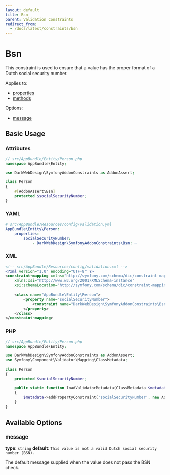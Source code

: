 ```yaml
---
layout: default
title: Bsn
parent: Validation Constraints
redirect_from:
  - /docs/latest/constraints/bsn
---
```


# Bsn

This constraint is used to ensure that a value has the proper format of a Dutch social security number.

Applies to:

* [properties](http://symfony.com/doc/7.0/validation.html#properties)
* [methods](http://symfony.com/doc/7.0/validation.html#getters)

Options:

* [message](#message)

## Basic Usage

### Attributes

```php
// src/AppBundle/Entity/Person.php
namespace AppBundle\Entity;

use DarkWebDesign\SymfonyAddonConstraints as AddonAssert;

class Person
{
    #[AddonAssert\Bsn]
    protected $socialSecurityNumber;
}
```

### YAML

```yaml
# src/AppBundle/Resources/config/validation.yml
AppBundle\Entity\Person:
    properties:
        socialSecurityNumber:
            - DarkWebDesign\SymfonyAddonConstraints\Bsn: ~
```

### XML

```xml
<!-- src/AppBundle/Resources/config/validation.xml -->
<?xml version="1.0" encoding="UTF-8" ?>
<constraint-mapping xmlns="http://symfony.com/schema/dic/constraint-mapping"
    xmlns:xsi="http://www.w3.org/2001/XMLSchema-instance"
    xsi:schemaLocation="http://symfony.com/schema/dic/constraint-mapping http://symfony.com/schema/dic/constraint-mapping/constraint-mapping-1.0.xsd">

    <class name="AppBundle\Entity\Person">
        <property name="socialSecurityNumber">
            <constraint name="DarkWebDesign\SymfonyAddonConstraints\Bsn" />
        </property>
    </class>
</constraint-mapping>
```

### PHP

```php
// src/AppBundle/Entity/Person.php
namespace AppBundle\Entity;

use DarkWebDesign\SymfonyAddonConstraints as AddonAssert;
use Symfony\Component\Validator\Mapping\ClassMetadata;

class Person
{
    protected $socialSecurityNumber;

    public static function loadValidatorMetadata(ClassMetadata $metadata)
    {
        $metadata->addPropertyConstraint('socialSecurityNumber', new AddonAssert\Bsn());
    }
}
```

## Available Options

### message

**type**: `string` **default**: `This value is not a valid Dutch social security number (BSN).`

The default message supplied when the value does not pass the BSN check.

